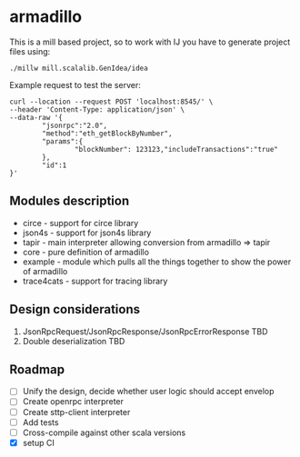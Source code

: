# armadillo

This is a mill based project, so to work with IJ you have to generate project files using:
```
./millw mill.scalalib.GenIdea/idea
```


Example request to test the server:
```curl
curl --location --request POST 'localhost:8545/' \
--header 'Content-Type: application/json' \
--data-raw '{
        "jsonrpc":"2.0",
        "method":"eth_getBlockByNumber",
        "params":{
                "blockNumber": 123123,"includeTransactions":"true"
        },
        "id":1
}'
```

## Modules description

- circe - support for circe library
- json4s - support for json4s library
- tapir - main interpreter allowing conversion from armadillo => tapir
- core - pure definition of armadillo
- example - module which pulls all the things together to show the power of armadillo
- trace4cats - support for tracing library


## Design considerations

1. JsonRpcRequest/JsonRpcResponse/JsonRpcErrorResponse
    TBD
2. Double deserialization
    TBD

## Roadmap

- [ ] Unify the design, decide whether user logic should accept envelop
- [ ] Create openrpc interpreter
- [ ] Create sttp-client interpreter
- [ ] Add tests
- [ ] Cross-compile against other scala versions
- [x] setup CI
